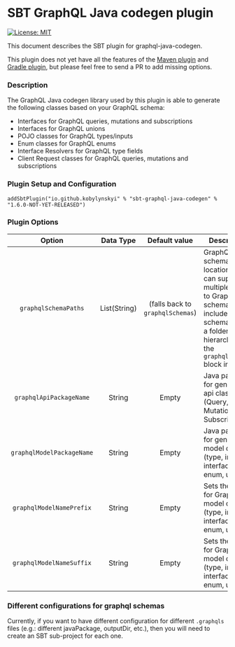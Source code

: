 # SBT GraphQL Java codegen plugin #

[![License: MIT](https://img.shields.io/badge/License-MIT-yellow.svg)](https://opensource.org/licenses/MIT)

This document describes the SBT plugin for graphql-java-codegen.

This plugin does not yet have all the features of the [Maven plugin](../maven/README.md) and [Gradle plugin](../gradle/README.md), but please feel free to send a PR to add missing options.

### Description

The GraphQL Java codegen library used by this plugin is able to generate the following classes based on your GraphQL schema:
* Interfaces for GraphQL queries, mutations and subscriptions
* Interfaces for GraphQL unions
* POJO classes for GraphQL types/inputs
* Enum classes for GraphQL enums
* Interface Resolvers for GraphQL type fields
* Client Request classes for GraphQL queries, mutations and subscriptions


### Plugin Setup and Configuration

```
addSbtPlugin("io.github.kobylynskyi" % "sbt-graphql-java-codegen" % "1.6.0-NOT-YET-RELEASED")
```

### Plugin Options

| Option                                          | Data Type          | Default value                                 | Description |
| :---------------------------------------------: | :----------------: | :-------------------------------------------: | ----------- |
| `graphqlSchemaPaths`                            | List(String)       | (falls back to `graphqlSchemas`)              | GraphQL schema locations. You can supply multiple paths to GraphQL schemas. To include many schemas from a folder hierarchy, use the `graphqlSchemas` block instead. |
| `graphqlApiPackageName`                         | String             | Empty                                         | Java package for generated api classes (Query, Mutation, Subscription). |
| `graphqlModelPackageName`                       | String             | Empty                                         | Java package for generated model classes (type, input, interface, enum, union). |
| `graphqlModelNamePrefix`                        | String             | Empty                                         | Sets the prefix for GraphQL model classes (type, input, interface, enum, union). |
| `graphqlModelNameSuffix`                        | String             | Empty                                         | Sets the suffix for GraphQL model classes (type, input, interface, enum, union). |

### Different configurations for graphql schemas

Currently, if you want to have different configuration for different `.graphqls` files (e.g.: different javaPackage, outputDir, etc.), then you will need to create an SBT sub-project for each one.
